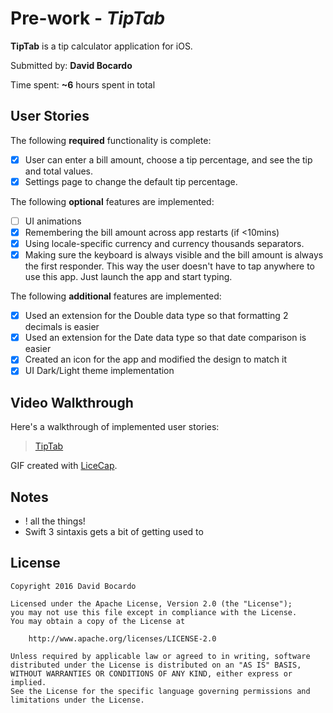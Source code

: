 # Pre-work - *TipTab*

**TipTab** is a tip calculator application for iOS.

Submitted by: **David Bocardo**

Time spent: **~6** hours spent in total

## User Stories

The following **required** functionality is complete:

* [X] User can enter a bill amount, choose a tip percentage, and see the tip and total values.
* [X] Settings page to change the default tip percentage.

The following **optional** features are implemented:
* [ ] UI animations
* [X] Remembering the bill amount across app restarts (if <10mins)
* [X] Using locale-specific currency and currency thousands separators.
* [X] Making sure the keyboard is always visible and the bill amount is always the first responder. This way the user doesn't have to tap anywhere to use this app. Just launch the app and start typing.

The following **additional** features are implemented:

- [X] Used an extension for the Double data type so that formatting 2 decimals is easier
- [X] Used an extension for the Date data type so that date comparison is easier
- [X] Created an icon for the app and modified the design to match it
- [X] UI Dark/Light theme implementation

## Video Walkthrough 

Here's a walkthrough of implemented user stories:

<blockquote class="imgur-embed-pub" lang="en" data-id="a/4m66Jx9"><a href="//imgur.com/a/4m66Jx9">TipTab</a></blockquote><script async src="//s.imgur.com/min/embed.js" charset="utf-8"></script>

GIF created with [LiceCap](http://www.cockos.com/licecap/).

## Notes

- ! all the things!
- Swift 3 sintaxis gets a bit of getting used to

## License

    Copyright 2016 David Bocardo

    Licensed under the Apache License, Version 2.0 (the "License");
    you may not use this file except in compliance with the License.
    You may obtain a copy of the License at

        http://www.apache.org/licenses/LICENSE-2.0

    Unless required by applicable law or agreed to in writing, software
    distributed under the License is distributed on an "AS IS" BASIS,
    WITHOUT WARRANTIES OR CONDITIONS OF ANY KIND, either express or implied.
    See the License for the specific language governing permissions and
    limitations under the License.
